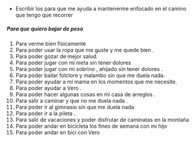 - Escribir los para que me ayuda a mantenerme enfocado en el camino que tengo que recorrer

##### Para que quiero bajar de peso

1. Para verme bien físicamente
2. Para poder usar la ropa que me guste y me quede bien .
3. Para poder gozar de mejor salud.
4. Para poder jugar con mi nieta sin tener dolores 
5. Para poder jugar con mi sobrino , ahijado sin tener dolores .
6. Para poder bailar folclore y malambo sin que me duela nada.
7. Para poder ayudar a mi mama en los momentos que me necesite.
8. Para poder ayudar a Vero .
9. Para poder hacer algunas cosas en mi casa de arreglos .
10. Para salir a caminar y que no me duela nada .
11. Para poder ir al gimnasio sin que me duela nada 
12. Para poder ir a la pileta .
13. Para salir de vacaciones y poder disfrutar de caminatas en la montaña
14. Para poder andar en bicicleta los fines de semana con mi hijo
15. Para poder andar en bici con Vero